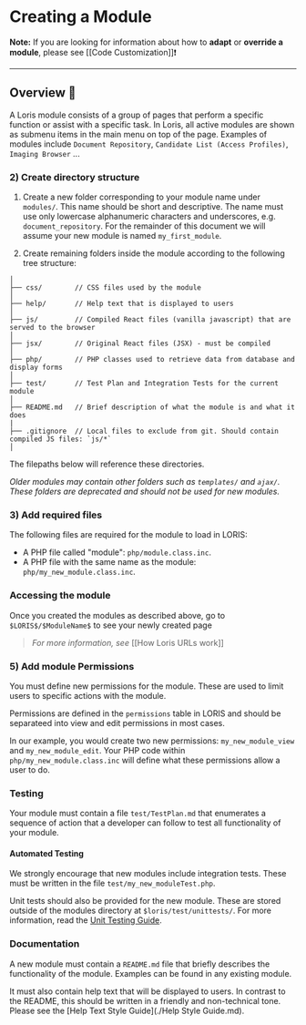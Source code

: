 # Creating a Module

**Note:** If you are looking for information about how to **adapt** or **override a module**, please see [[Code Customization]]❗

---

## Overview 📝

A Loris module consists of a group of pages that perform a specific function or assist with a specific task. In Loris, all active modules are shown as submenu items in the main menu on top of the page. Examples of modules include `Document Repository`, `Candidate List (Access Profiles)`, `Imaging Browser` ...


### 2) Create directory structure

1. Create a new folder corresponding to your module name under `modules/`. 
This name should be short and descriptive. 
The name must use only lowercase alphanumeric characters and underscores, e.g. `document_repository`.
For the remainder of this document we will assume your new module is named `my_first_module`.

2. Create remaining folders inside the module according to the following tree structure:

```
│
├── css/        // CSS files used by the module
│
├── help/       // Help text that is displayed to users
│
├── js/         // Compiled React files (vanilla javascript) that are served to the browser
│
├── jsx/        // Original React files (JSX) - must be compiled
│
├── php/        // PHP classes used to retrieve data from database and display forms
│
├── test/       // Test Plan and Integration Tests for the current module
│
├── README.md   // Brief description of what the module is and what it does
| 
├── .gitignore  // Local files to exclude from git. Should contain compiled JS files: `js/*`
│
```

The filepaths below will reference these directories.

_Older modules may contain other folders such as `templates/` and `ajax/`. These folders are deprecated and should
not be used for new modules._

### 3) Add required files

The following files are required for the module to load in LORIS:

* A PHP file called "module": `php/module.class.inc`.
* A PHP file with the same name as the module: `php/my_new_module.class.inc`.

### Accessing the module

Once you created the modules as described above, go to `$LORIS$/$ModuleName$` to see your newly created page

>*For more information, see* [[How Loris URLs work]]

### 5) Add module Permissions

You must define new permissions for the module. These are used to limit users to specific actions with the module.

Permissions are defined in the `permissions` table in LORIS and should be separateed into view and edit permissions in most cases.

In our example, you would create two new permissions: `my_new_module_view` and `my_new_module_edit`. Your PHP code within
`php/my_new_module.class.inc` will define what these permissions allow a user to do.


### Testing

Your module must contain a file `test/TestPlan.md` that enumerates a sequence of action that a developer can
follow to test all functionality of your module.

#### Automated Testing

We strongly encourage that new modules include integration tests. These must be written in the file
`test/my_new_moduleTest.php`.

Unit tests should also be provided for the new module. These are stored outside of the modules directory at
`$loris/test/unittests/`. For more information, read the [Unit Testing Guide](../../../test/UnitTestingGuide.md).

### Documentation

A new module must contain a `README.md` file that briefly describes the functionality of the module.
Examples can be found in any existing module.

It must also contain help text that will be displayed to users. In contrast to the README, this should
be written in a friendly and non-technical tone. Please see the [Help Text Style Guide](./Help Style Guide.md).

